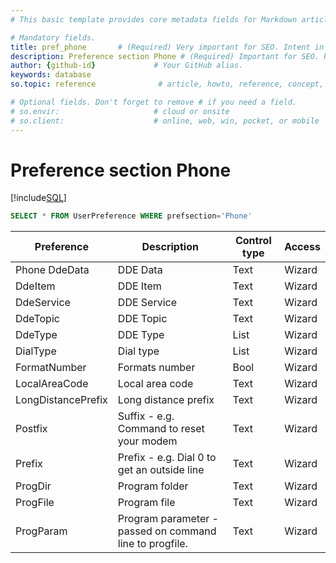 ```yaml
---
# This basic template provides core metadata fields for Markdown articles on docs.superoffice.com.

# Mandatory fields.
title: pref_phone       # (Required) Very important for SEO. Intent in a unique string of 43-59 chars including spaces.
description: Preference section Phone # (Required) Important for SEO. Recommended character length is 115-145 characters including spaces.
author: {github-id}             # Your GitHub alias.
keywords: database
so.topic: reference              # article, howto, reference, concept, guide

# Optional fields. Don't forget to remove # if you need a field.
# so.envir:                     # cloud or onsite
# so.client:                    # online, web, win, pocket, or mobile
---
```


# Preference section Phone

[!include[SQL](./includes/to-view-pref.md)]

```sql
SELECT * FROM UserPreference WHERE prefsection='Phone'
```

| Preference | Description | Control type | Access |
|---|---|---|---|
| Phone DdeData | DDE Data | Text | Wizard |
| DdeItem | DDE Item | Text | Wizard |
| DdeService | DDE Service | Text | Wizard |
| DdeTopic | DDE Topic | Text | Wizard |
| DdeType | DDE Type | List | Wizard |
| DialType | Dial type | List | Wizard |
| FormatNumber | Formats number | Bool | Wizard |
| LocalAreaCode | Local area code | Text | Wizard |
| LongDistancePrefix | Long distance prefix | Text | Wizard |
| Postfix | Suffix - e.g. Command to reset your modem | Text | Wizard |
| Prefix | Prefix - e.g. Dial 0 to get an outside line | Text | Wizard |
| ProgDir | Program folder | Text | Wizard |
| ProgFile | Program file | Text | Wizard |
| ProgParam | Program parameter - passed on command line to progfile. | Text | Wizard |
